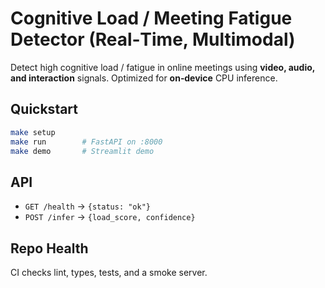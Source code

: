 # Cognitive Load / Meeting Fatigue Detector (Real‑Time, Multimodal)

Detect high cognitive load / fatigue in online meetings using **video, audio, and interaction** signals. Optimized for **on‑device** CPU inference.

## Quickstart
```bash
make setup
make run        # FastAPI on :8000
make demo       # Streamlit demo
```

## API
- `GET /health` → `{status: "ok"}`
- `POST /infer` → `{load_score, confidence}`

## Repo Health
CI checks lint, types, tests, and a smoke server.